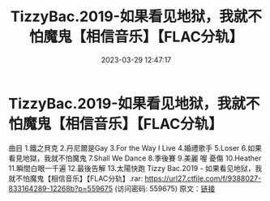 ﻿---
title: TizzyBac.2019-如果看见地狱，我就不怕魔鬼【相信音乐】【FLAC分轨】
date: 2023-03-29 12:47:17
categories: APE、FLAC、MP3
tags: 华语中文
---
# TizzyBac.2019-如果看见地狱，我就不怕魔鬼【相信音乐】【FLAC分轨】

曲目
1.鐵之貝克
2.丹尼爾是Gay
3.For the Way I Live
4.婚禮歌手
5.Loser
6.如果看見地獄，我就不怕魔鬼
7.Shall We Dance
8.季後賽
9.美麗 喔 憂傷
10.Heather
11.瞬間白眼一千遍
12.最後告解
13.太陽快跑
Tizzy Bac.2019 - 如果看见地狱，我就不怕魔鬼【相信音乐】【FLAC分轨】.rar: https://url27.ctfile.com/f/9388027-833164289-12268b?p=559675
(访问密码: 559675)
原文：[链接](https://blog.sina.com.cn/s/blog_1647c7e760103117a.html)